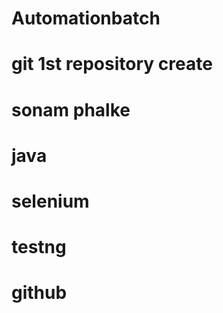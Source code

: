 # Automationbatch
# git 1st repository create
# sonam phalke 
# java 
# selenium
#  testng
 #  github
